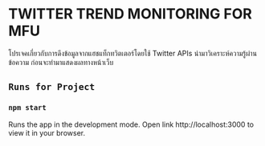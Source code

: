 # TWITTER TREND MONITORING FOR MFU

โปรเจคเกี่ยวกับการดึงข้อมูลจากแฮชแท็กทวิตเตอร์โดยใช้ Twitter APIs นำมาวิเคราะห์ความรู้ผ่านข้อความ ก่อนจะทำมาแสดงผลทางหน้าเว็บ

##  `Runs for Project`
### `npm start`
Runs the app in the development mode.
Open link http://localhost:3000 to view it in your browser.




